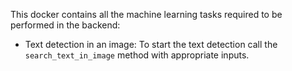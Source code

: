 This docker contains all the machine learning tasks required to be performed in the backend:

- Text detection in an image: To start the text detection call the `search_text_in_image` method with appropriate inputs.

